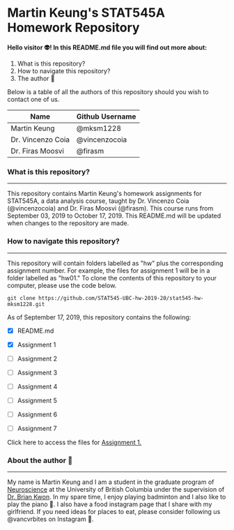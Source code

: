 # **Martin Keung's STAT545A Homework Repository**

**Hello visitor :alien:! In this README.md file you will find out more about:**

1.  What is this repository?
2.  How to navigate this repository?
3.  The author :boy:

Below is a table of all the authors of this repository should you wish to contact one of us. 

Name | Github Username
-----|----------------
Martin Keung | @mksm1228
Dr. Vincenzo Coia | @vincenzocoia
Dr. Firas Moosvi | @firasm

### **What is this repository?**

---------------------------------

This repository contains Martin Keung's homework assignments for STAT545A, a data analysis course, taught by Dr. Vincenzo Coia (@vincenzocoia) and Dr. Firas Moosvi (@firasm). This course runs from September 03, 2019 to October 17, 2019. This README.md will be updated when changes to the repository are made. 



### **How to navigate this repository?**

---------------------------------------------------------------------

This repository will contain folders labelled as "hw" plus the corresponding assignment number. For example, the files for assignment 1 will be in a folder labelled as "hw01." To clone the contents of this repository to your computer, please use the code below. 

```
git clone https://github.com/STAT545-UBC-hw-2019-20/stat545-hw-mksm1228.git
```

As of September 17, 2019, this repository contains the following:
- [x] README.md
- [x] Assignment 1
- [ ] Assignment 2
- [ ] Assignment 3
- [ ] Assignment 4
- [ ] Assignment 5
- [ ] Assignment 6
- [ ] Assignment 7


Click here to access the files for [Assignment 1.](https://github.com/STAT545-UBC-hw-2019-20/stat545-hw-mksm1228/tree/master/hw01)

### **About the author** :boy:

---------------------------------------------------------------------

My name is Martin Keung and I am a student in the graduate program of [Neuroscience](https://neuroscience.centreforbrainhealth.ca/) at the University of British Columbia under the supervision of [Dr. Brian Kwon](https://icord.org/researchers/dr-brian-kwon/). In my spare time, I enjoy playing badminton and I also like to play the piano :musical_note:. I also have a food instagram page that I share with my girlfriend. If you need ideas for places to eat, please consider following us @vancvrbites on Instagram :sushi:. 

